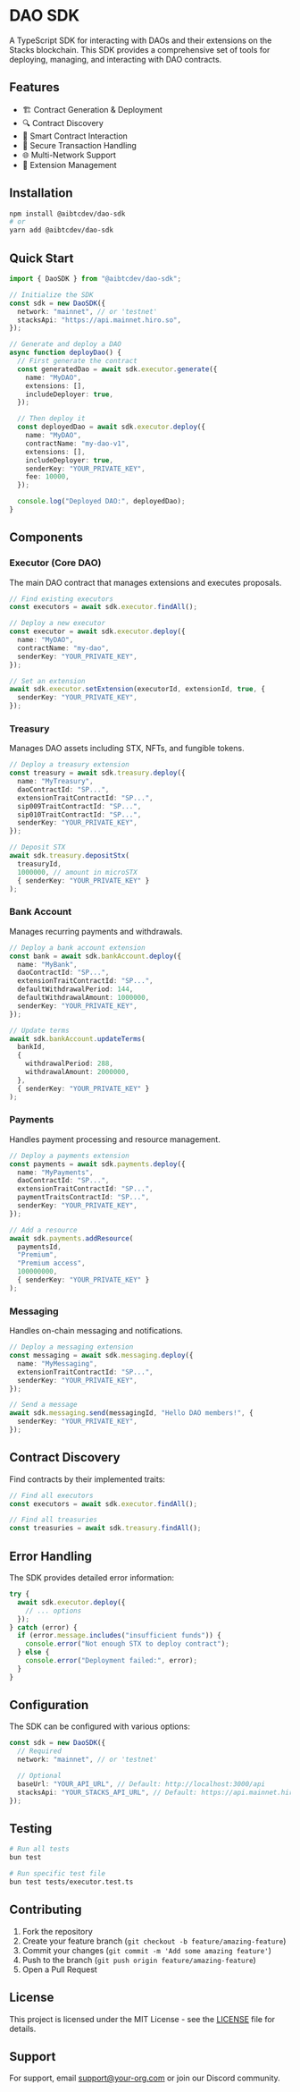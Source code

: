 # DAO SDK

A TypeScript SDK for interacting with DAOs and their extensions on the Stacks blockchain. This SDK provides a comprehensive set of tools for deploying, managing, and interacting with DAO contracts.

## Features

- 🏗️ Contract Generation & Deployment
- 🔍 Contract Discovery
- 📝 Smart Contract Interaction
- 🔐 Secure Transaction Handling
- 🌐 Multi-Network Support
- 🧩 Extension Management

## Installation

```bash
npm install @aibtcdev/dao-sdk
# or
yarn add @aibtcdev/dao-sdk
```

## Quick Start

```typescript
import { DaoSDK } from "@aibtcdev/dao-sdk";

// Initialize the SDK
const sdk = new DaoSDK({
  network: "mainnet", // or 'testnet'
  stacksApi: "https://api.mainnet.hiro.so",
});

// Generate and deploy a DAO
async function deployDao() {
  // First generate the contract
  const generatedDao = await sdk.executor.generate({
    name: "MyDAO",
    extensions: [],
    includeDeployer: true,
  });

  // Then deploy it
  const deployedDao = await sdk.executor.deploy({
    name: "MyDAO",
    contractName: "my-dao-v1",
    extensions: [],
    includeDeployer: true,
    senderKey: "YOUR_PRIVATE_KEY",
    fee: 10000,
  });

  console.log("Deployed DAO:", deployedDao);
}
```

## Components

### Executor (Core DAO)

The main DAO contract that manages extensions and executes proposals.

```typescript
// Find existing executors
const executors = await sdk.executor.findAll();

// Deploy a new executor
const executor = await sdk.executor.deploy({
  name: "MyDAO",
  contractName: "my-dao",
  senderKey: "YOUR_PRIVATE_KEY",
});

// Set an extension
await sdk.executor.setExtension(executorId, extensionId, true, {
  senderKey: "YOUR_PRIVATE_KEY",
});
```

### Treasury

Manages DAO assets including STX, NFTs, and fungible tokens.

```typescript
// Deploy a treasury extension
const treasury = await sdk.treasury.deploy({
  name: "MyTreasury",
  daoContractId: "SP...",
  extensionTraitContractId: "SP...",
  sip009TraitContractId: "SP...",
  sip010TraitContractId: "SP...",
  senderKey: "YOUR_PRIVATE_KEY",
});

// Deposit STX
await sdk.treasury.depositStx(
  treasuryId,
  1000000, // amount in microSTX
  { senderKey: "YOUR_PRIVATE_KEY" }
);
```

### Bank Account

Manages recurring payments and withdrawals.

```typescript
// Deploy a bank account extension
const bank = await sdk.bankAccount.deploy({
  name: "MyBank",
  daoContractId: "SP...",
  extensionTraitContractId: "SP...",
  defaultWithdrawalPeriod: 144,
  defaultWithdrawalAmount: 1000000,
  senderKey: "YOUR_PRIVATE_KEY",
});

// Update terms
await sdk.bankAccount.updateTerms(
  bankId,
  {
    withdrawalPeriod: 288,
    withdrawalAmount: 2000000,
  },
  { senderKey: "YOUR_PRIVATE_KEY" }
);
```

### Payments

Handles payment processing and resource management.

```typescript
// Deploy a payments extension
const payments = await sdk.payments.deploy({
  name: "MyPayments",
  daoContractId: "SP...",
  extensionTraitContractId: "SP...",
  paymentTraitsContractId: "SP...",
  senderKey: "YOUR_PRIVATE_KEY",
});

// Add a resource
await sdk.payments.addResource(
  paymentsId,
  "Premium",
  "Premium access",
  100000000,
  { senderKey: "YOUR_PRIVATE_KEY" }
);
```

### Messaging

Handles on-chain messaging and notifications.

```typescript
// Deploy a messaging extension
const messaging = await sdk.messaging.deploy({
  name: "MyMessaging",
  extensionTraitContractId: "SP...",
  senderKey: "YOUR_PRIVATE_KEY",
});

// Send a message
await sdk.messaging.send(messagingId, "Hello DAO members!", {
  senderKey: "YOUR_PRIVATE_KEY",
});
```

## Contract Discovery

Find contracts by their implemented traits:

```typescript
// Find all executors
const executors = await sdk.executor.findAll();

// Find all treasuries
const treasuries = await sdk.treasury.findAll();
```

## Error Handling

The SDK provides detailed error information:

```typescript
try {
  await sdk.executor.deploy({
    // ... options
  });
} catch (error) {
  if (error.message.includes("insufficient funds")) {
    console.error("Not enough STX to deploy contract");
  } else {
    console.error("Deployment failed:", error);
  }
}
```

## Configuration

The SDK can be configured with various options:

```typescript
const sdk = new DaoSDK({
  // Required
  network: "mainnet", // or 'testnet'

  // Optional
  baseUrl: "YOUR_API_URL", // Default: http://localhost:3000/api
  stacksApi: "YOUR_STACKS_API_URL", // Default: https://api.mainnet.hiro.so
});
```

## Testing

```bash
# Run all tests
bun test

# Run specific test file
bun test tests/executor.test.ts
```

## Contributing

1. Fork the repository
2. Create your feature branch (`git checkout -b feature/amazing-feature`)
3. Commit your changes (`git commit -m 'Add some amazing feature'`)
4. Push to the branch (`git push origin feature/amazing-feature`)
5. Open a Pull Request

## License

This project is licensed under the MIT License - see the [LICENSE](LICENSE) file for details.

## Support

For support, email support@your-org.com or join our Discord community.

